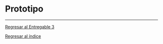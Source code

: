 # Prototipo


---

[Regresar al Entregable 3](../entregable3.md)

[Regresar al índice](../../README.md)